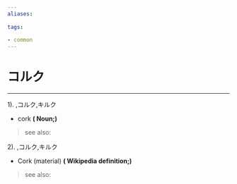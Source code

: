 ```yaml
---
aliases:
    
tags:
    
- common
---
```


# コルク
---
1).
,コルク,キルク

- cork
**( Noun;)**
> see also: 
            
2).
,コルク,キルク

- Cork (material)
**( Wikipedia definition;)**
> see also: 
            